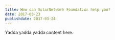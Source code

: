 ```yaml
---
title: How can SolarNetwork Foundation help you?
date: 2017-03-23
publishdate: 2017-03-24
---
```


Yadda yadda yadda content here.
